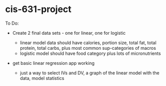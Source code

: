 # cis-631-project

To Do:
- Create 2 final data sets - one for linear, one for logistic
  - linear model data should have calories, portion size, total fat, total protein, total carbs, plus most common sup-categories of macros
  - logistic model should have food category plus lots of micronutrients

- get basic linear regression app working
  - just a way to select IVs and DV, a graph of the linear model with the data, model statistics
